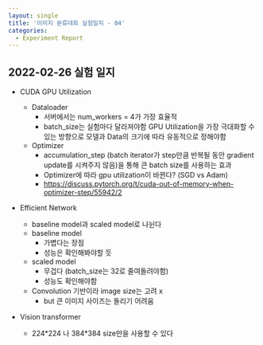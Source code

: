 ```yaml
---
layout: single
title: '이미지 분류대회 실험일지 - 04'
categories:
  - Experiment Report
---
```

## 2022-02-26 실험 일지
- CUDA GPU Utilization
  - Dataloader
    - 서버에서는 num_workers = 4가 가장 효율적
    - batch_size는 실험마다 달라져야함 GPU Utilization을 가장 극대화할 수 있는 방향으로 모델과 Data의 크기에 따라 유동적으로 정해야함
  - Optimizer
    - accumulation_step (batch iterator가 step만큼 반복될 동안 gradient update를 시켜주지 않음)을 통해 큰 batch size를 사용하는 효과
    - Optimizer에 따라 gpu utilization이 바뀐다? (SGD vs Adam)
    - https://discuss.pytorch.org/t/cuda-out-of-memory-when-optimizer-step/55942/2

- Efficient Network
  - baseline model과 scaled model로 나뉜다
  - baseline model
    - 가볍다는 장점 
    - 성능은 확인해봐야할 듯
  - scaled model
    - 무겁다 (batch_size는 32로 줄여돌려야함) 
    - 성능도 확인해야함
  - Convolution 기반이라 image size는 고려 x
    - but 큰 이미지 사이즈는 돌리기 어려움
   
- Vision transformer
  - 224\*224 나 384\*384 size만을 사용할 수 있다
  